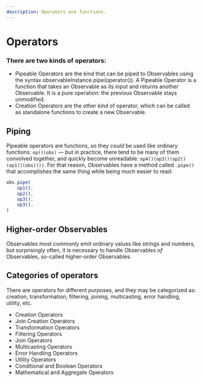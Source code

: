 ```yaml
---
description: Operators are functions.
---
```


# Operators

### There are two kinds of operators:

* Pipeable Operators are the kind that can be piped to Observables using the syntax observableInstance.pipe\(operator\(\)\). A Pipeable Operator is a function that takes an Observable as its input and returns another Observable. It is a pure operation: the previous Observable stays unmodified.
* Creation Operators are the other kind of operator, which can be called as standalone functions to create a new Observable.

## **Piping**

Pipeable operators are functions, so they _could_ be used like ordinary functions: `op()(obs)` — but in practice, there tend to be many of them convolved together, and quickly become unreadable: `op4()(op3()(op2()(op1()(obs))))`. For that reason, Observables have a method called `.pipe()` that accomplishes the same thing while being much easier to read:

```typescript
obs.pipe(
    op1(),
    op2(),
    op3(),
    op3(),
)
```

## **Higher-order Observables**

Observables most commonly emit ordinary values like strings and numbers, but surprisingly often, it is necessary to handle Observables _of_ Observables, so-called higher-order Observables.

## Categories of operators

There are operators for different purposes, and they may be categorized as: creation, transformation, filtering, joining, multicasting, error handling, utility, etc.

* Creation Operators
* Join Creation Operators
* Transformation Operators
* Filtering Operators
* Join Operators
* Multicasting Operators
* Error Handling Operators
* Utility Operators
* Conditional and Boolean Operators
* Mathematical and Aggregate Operators

